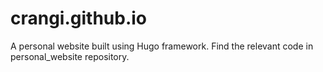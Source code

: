 # crangi.github.io

A personal website built using Hugo framework. Find the relevant code in personal_website repository.
